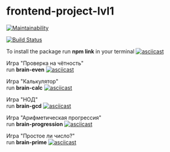 # frontend-project-lvl1

[![Maintainability](https://api.codeclimate.com/v1/badges/a99a88d28ad37a79dbf6/maintainability)](https://codeclimate.com/github/dmfedotov/frontend-project-lvl1)  

[![Build Status](https://travis-ci.org/dmfedotov/frontend-project-lvl1.svg?branch=master)](https://travis-ci.org/dmfedotov/frontend-project-lvl1)

To install the package run **npm link** in your terminal
[![asciicast](https://asciinema.org/a/rOxped7gtdiaTpFvqYOArYbF3.svg)](https://asciinema.org/a/rOxped7gtdiaTpFvqYOArYbF3)

Игра "Проверка на чётность"  
run **brain-even**
[![asciicast](https://asciinema.org/a/Hthkj94ACys8eVEnrN4StUf3f.svg)](https://asciinema.org/a/Hthkj94ACys8eVEnrN4StUf3f)

Игра "Калькулятор"  
run **brain-calc**
[![asciicast](https://asciinema.org/a/NvLysOJQXwahCqOd2p4dceevd.svg)](https://asciinema.org/a/NvLysOJQXwahCqOd2p4dceevd)

Игра "НОД"  
run **brain-gcd**
[![asciicast](https://asciinema.org/a/pNS84iKYcl8u2jEYb4opH79nF.svg)](https://asciinema.org/a/pNS84iKYcl8u2jEYb4opH79nF)

Игра "Арифметическая прогрессия"  
run **brain-progression**
[![asciicast](https://asciinema.org/a/VuHP1IJempmPIak6rwYZMRFjK.svg)](https://asciinema.org/a/VuHP1IJempmPIak6rwYZMRFjK)

Игра "Простое ли число?"  
run **brain-prime**
[![asciicast](https://asciinema.org/a/7NvdmDrSOr5CIXSB2W1jcMooH.svg)](https://asciinema.org/a/7NvdmDrSOr5CIXSB2W1jcMooH)
